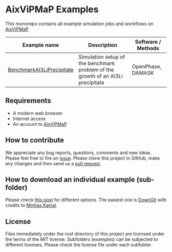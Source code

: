 # AixViPMaP Examples

This monorepo contains all example simulation jobs and workflows on [AixViPMaP](https://github.com/AixViPMaP).


|      Example name      | Description           | Software / Methods |
| --------------------   | --------------------  | ---------------    |
| [BenchmarkAl3LiPrecipitate](BenchmarkAl3LiPrecipitate/) |  Simulation setup of the benchmark problem of the growth of an Al3Li precipitate  |  OpenPhase, DAMASK  |


## Requirements

- A modern web browser
- Internet access
- An account to [AixViPMaP](http://aixvipmap.de/)

## How to contribute

We appreciate any bug reports, questions, comments and new ideas. Please feel free to fire an [issue](https://github.com/AixViPMaP/AixViPMaP_examples/issues).
Please clone this project in GitHub, make any changes and then send us a [pull request](https://help.github.com/articles/creating-a-pull-request/). 

## How to download an individual example (sub-folder)

Please check [this post](https://stackoverflow.com/a/18194523/6238076) for different options.
 The easiest one is [DownGit](https://minhaskamal.github.io/DownGit) with credits to [Minhas Kamal](https://stackoverflow.com/a/38879691/6238076).

## License

Files immediately under the root directory of this project are licensed under the terms of the MIT license. Subfolders (examples) can be subjected to different licenses. Please check the license file under each subfolder.

